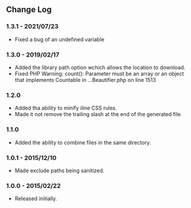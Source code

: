 ## Change Log

### 1.3.1 - 2021/07/23
- Fixed a bug of an undefined variable 

### 1.3.0 - 2019/02/17
- Added the library path option wchich allows the location to download.
- Fixed PHP Warning:  count(): Parameter must be an array or an object that implements Countable in ...Beautifier.php on line 1513

### 1.2.0
- Added tha ability to minify iline CSS rules.
- Made it not remove the trailing slash at the end of the generated file.

### 
### 1.1.0
- Added the ability to combine files in the same directory.

### 1.0.1 - 2015/12/10
- Made exclude paths being sanitized.
 
### 1.0.0 - 2015/02/22
- Released initially.
